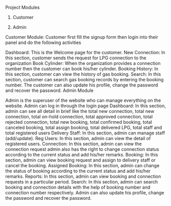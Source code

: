 Project Modules

1. Customer

2. Admin

Customer Module: Customer first fill the signup form then login into their panel and do the following activities

Dashboard: This is the Welcome page for the customer.
New Connection: In this section, customer sends the request for LPG connection to the organization
Book Cylinder: When the organization provides a connection number then the customer can book his/her cylinder.
Booking History: In this section, customer can view the history of gas booking.
Search: In this section, customer can search gas booking records by entering the booking number.
The customer can also update his profile, change the password and recover the password. 
Admin Module

Admin is the superuser of the website who can manage everything on the website. Admin can log in through the login page
Dashboard: In this section, admin can see all detail in brief like the total new connection, total new connection, total on-hold connection, total approved connection, total rejected connection, total new booking, total confirmed booking, total canceled booking, total assign booking, total delivered LPG, total staff and total registered users
Delivery Staff: In this section, admin can manage staff (add/update).
Reg Users: In this section, admin can view the detail of registered users.
Connection: In this section, admin can view the connection request admin also has the right to change connection status according to the current status and add his/her remarks.
Booking: In this section, admin can view booking request and assign to delivery staff or cancel the booking.
Assigned Booking: In this section, admin can change the status of booking according to the current status and add his/her remarks.
Reports: In this section, admin can view booking and connection requests in a particular period.
Search: In this section, admin can search booking and connection details with the help of booking number and connection number respectively.
Admin can also update his profile, change the password and recover the password.
